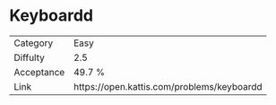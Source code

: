 # Keyboardd

<table>
    <tr>
        <td>Category</td>
        <td>Easy</td>
    </tr>
    <tr>
        <td>Diffulty</td>
        <td>2.5</td>
    </tr>
    <tr>
        <td>Acceptance</td>
        <td>49.7 %</td>
    </tr>
    <tr>
        <td>Link</td>
        <td>https://open.kattis.com/problems/keyboardd</td>
    </tr>
</table>